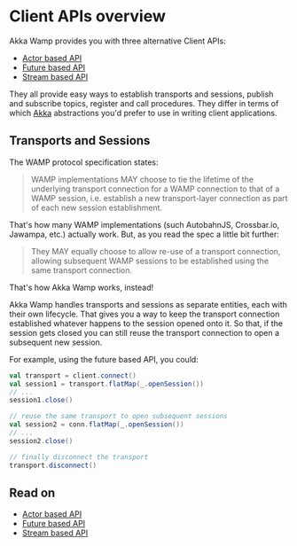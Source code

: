 # Client APIs overview
Akka Wamp provides you with three alternative Client APIs:

* [Actor based API](../client/actor/overview)
* [Future based API](../client/future/overview)
* [Stream based API](../client/stream)

They all provide easy ways to establish transports and sessions, publish and subscribe topics, register and call procedures. They differ in terms of which [Akka](http://doc.akka.io/docs/akka/current/intro/what-is-akka.html) abstractions you'd prefer to use in writing client applications.
 


## Transports and Sessions
The WAMP protocol specification states:

> WAMP implementations MAY choose to tie the lifetime of the underlying transport connection for a WAMP connection to that of a WAMP session, i.e. establish a new transport-layer connection as part of each new session establishment.
     
That's how many WAMP implementations (such AutobahnJS, Crossbar.io, Jawampa, etc.) actually work. But, as you read the spec a little bit further:

>They MAY equally choose to allow re-use of a transport connection, allowing subsequent WAMP sessions to be established using the same transport connection.
      
That's how Akka Wamp works, instead! 

Akka Wamp handles transports and sessions as separate entities, each with their own lifecycle. That gives you a way to keep the transport connection established whatever happens to the session opened onto it. So that, if the session gets closed you can still reuse the transport connection to open a subsequent new session.

For example, using the future based API, you could:

```scala
val transport = client.connect()
val session1 = transport.flatMap(_.openSession())
// ... 
session1.close()

// reuse the same transport to open subsequent sessions
val session2 = conn.flatMap(_.openSession())
// ... 
session2.close()

// finally disconnect the transport
transport.disconnect()
```


## Read on

* [Actor based API](../client/actor/overview)
* [Future based API](../client/future/overview)
* [Stream based API](../client/stream)